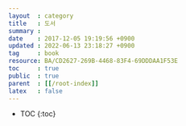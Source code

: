 ```yaml
---
layout  : category
title   : 도서
summary :
date    : 2017-12-05 19:19:56 +0900
updated : 2022-06-13 23:18:27 +0900
tag     : book
resource: BA/CD2627-269B-4468-83F4-69DDDAA1F53E
toc     : true
public  : true
parent  : [[/root-index]]
latex   : false
---
```

* TOC
{:toc}

